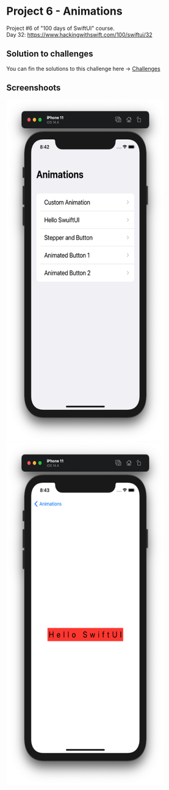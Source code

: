 # Project 6 - Animations

Project #6 of "100 days of SwiftUI" course.</br>
Day 32: https://www.hackingwithswift.com/100/swiftui/32

## Solution to challenges

You can fin the solutions to this challenge here -> [Challenges](Challenges)

## Screenshoots

<img src="screenshots/navigationMenu.png" width="414" height="896"/><img src="screenshots/helloScreen.png" width="414" height="896"/>



